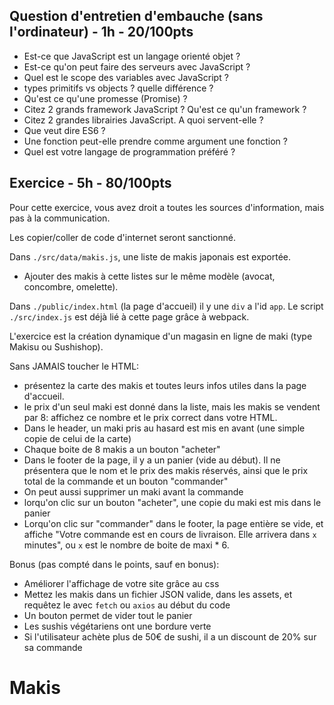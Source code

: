 ## Question d'entretien d'embauche (sans l'ordinateur) - 1h - 20/100pts

- Est-ce que JavaScript est un langage orienté objet ?
- Est-ce qu'on peut faire des serveurs avec JavaScript ?
- Quel est le scope des variables avec JavaScript ?
- types primitifs vs objects ? quelle différence ?
- Qu'est ce qu'une promesse (Promise) ?
- Citez 2 grands framework JavaScript ? Qu'est ce qu'un framework ?
- Citez 2 grandes librairies JavaScript. A quoi servent-elle ?
- Que veut dire ES6 ?
- Une fonction peut-elle prendre comme argument une fonction ?
- Quel est votre langage de programmation préféré ?

## Exercice - 5h - 80/100pts

Pour cette exercice, vous avez droit a toutes les sources d'information, mais pas à la communication.

Les copier/coller de code d'internet seront sanctionné.

Dans `./src/data/makis.js`, une liste de makis japonais est exportée.

- Ajouter des makis à cette listes sur le même modèle (avocat, concombre, omelette).

Dans `./public/index.html` (la page d'accueil) il y une `div` a l'id `app`. Le script `./src/index.js` est déjà lié à cette page grâce à webpack.

L'exercice est la création dynamique d'un magasin en ligne de maki (type Makisu ou Sushishop).

Sans JAMAIS toucher le HTML:

- présentez la carte des makis et toutes leurs infos utiles dans la page d'accueil.
- le prix d'un seul maki est donné dans la liste, mais les makis se vendent par 8: affichez ce nombre et le prix correct dans votre HTML.
- Dans le header, un maki pris au hasard est mis en avant (une simple copie de celui de la carte)
- Chaque boite de 8 makis a un bouton "acheter"
- Dans le footer de la page, il y a un panier (vide au début). Il ne présentera que le nom et le prix des makis réservés, ainsi que le prix total de la commande et un bouton "commander"
- On peut aussi supprimer un maki avant la commande
- lorqu'on clic sur un bouton "acheter", une copie du maki est mis dans le panier
- Lorqu'on clic sur "commander" dans le footer, la page entière se vide, et affiche "Votre commande est en cours de livraison. Elle arrivera dans `x` minutes", ou `x` est le nombre de boite de maxi \* 6.

Bonus (pas compté dans le points, sauf en bonus):
- Améliorer l'affichage de votre site grâce au css
- Mettez les makis dans un fichier JSON valide, dans les assets, et requêtez le avec `fetch` ou `axios` au début du code
- Un bouton permet de vider tout le panier
- Les sushis végétariens ont une bordure verte
- Si l'utilisateur achète plus de 50€ de sushi, il a un discount de 20% sur sa commande
# Makis
